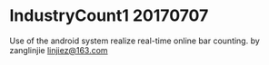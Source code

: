 # IndustryCount1 20170707
Use of the android system realize real-time online bar counting.
by zanglinjie linjiez@163.com
